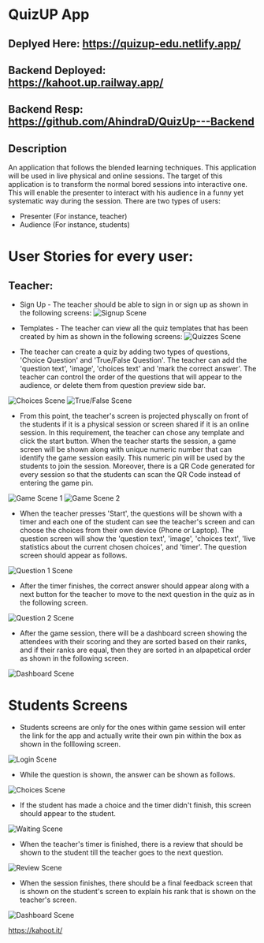 # QuizUP App
## Deplyed Here: https://quizup-edu.netlify.app/

## Backend Deployed: https://kahoot.up.railway.app/
## Backend Resp: https://github.com/AhindraD/QuizUp---Backend

## Description
An application that follows the blended learning techniques. This application will be used in live physical and online sessions. The target of this application is to transform the normal bored sessions into interactive one. This will enable the presenter to interact with his audience in a funny yet systematic way during the session. There are two types of users: 

- Presenter (For instance, teacher)
- Audience (For instance, students)  

# User Stories for every user:

## Teacher:

- Sign Up - The teacher should be able to sign in or sign up as shown in the following screens: 
![Signup Scene](./images/SIGNUP.PNG)

- Templates - The teacher can view all the quiz templates that has been created by him as shown in the following screens:
![Quizzes Scene](https://github.com/AhindraD/QuizUP---FrontEnd/blob/master/images/Home-subs.PNG?raw=true)

- The teacher can create a quiz by adding two types of questions, 'Choice Question' and 'True/False Question'. The teacher can add the 'question text', 'image', 'choices text' and 'mark the correct answer'. The teacher can control the order of the questions that will appear to the audience, or delete them from question preview side bar.

![Choices Scene](./images/choices.png)
![True/False Scene](./images/true-false.png)

- From this point, the teacher's screen is projected physcally on front of the students if it is a physical session or screen shared if it is an online session. In this requirement, the teacher can chose any template and click the start button. When the teacher starts the session, a game screen will be shown along with unique numeric number that can identify the game session easily. This numeric pin will be used by the students to join the session. Moreover, there is a QR Code generated for every session so that the students can scan the QR Code instead of entering the game pin. 

![Game Scene 1](./images/game%201.png)
![Game Scene 2](./images/game%202.png)

- When the teacher presses 'Start', the questions will be shown with a timer and each one of the student can see the teacher's screen and can choose the choices from their own device (Phone or Laptop). The question screen will show the 'question text', 'image', 'choices text', 'live statistics about the current chosen choices', and 'timer'. The question screen should appear as follows.

![Question 1 Scene](./images/question%201.png)

- After the timer finishes, the correct answer should appear along with a next button for the teacher to move to the next question in the quiz as in the following screen.

![Question 2 Scene](./images/question%202.png)

- After the game session, there will be a dashboard screen showing the attendees with their scoring and they are sorted based on their ranks, and if their ranks are equal, then they are sorted in an alpapetical order as shown in the following screen.

![Dashboard Scene](./images/dashboard.png)


# Students Screens

- Students screens are only for the ones within game session will enter the link for the app and actually write their own pin within the box as shown in the folllowing screen.

![Login Scene](./images/screen-game.png)

- While the question is shown, the answer can be shown as follows.

![Choices Scene](./images/choices-mobile.png)

- If the student has made a choice and the timer didn't finish, this screen should appear to the student.


![Waiting Scene](./images/waiting.png)

- When the teacher's timer is finished, there is a review that should be shown to the student till the teacher goes to the next question.

![Review Scene](./images/question-review.png)

- When the session finishes, there should be a final feedback screen that is shown on the student's screen to explain his rank that is shown on the teacher's screen.

![Dashboard Scene](./images/dashboard-mobile.png)

https://kahoot.it/

